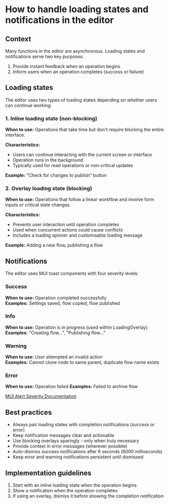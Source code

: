# How to handle loading states and notifications in the editor

## Context
Many functions in the editor are asynchronous. Loading states and notifications serve two key purposes:
1. Provide instant feedback when an operation begins
2. Inform users when an operation completes (success or failure)

## Loading states

The editor uses two types of loading states depending on whether users can continue working:

### 1. Inline loading state (non-blocking)
**When to use:** Operations that take time but don't require blocking the entire interface.

**Characteristics:**
- Users can continue interacting with the current screen or interface
- Operation runs in the background
- Typically used for read operations or non-critical updates

**Example:** "Check for changes to publish" button

### 2. Overlay loading state (blocking)
**When to use:** Operations that follow a linear workflow and involve form inputs or critical state changes.

**Characteristics:**
- Prevents user interaction until operation completes
- Used when concurrent actions could cause conflicts
- Includes a loading spinner and customisable loading message

**Example:** Adding a new flow, publishing a flow

## Notifications

The editor uses MUI toast components with four severity levels:

### Success
**When to use:** Operation completed successfully  
**Examples:** Settings saved, flow copied, flow published

### Info
**When to use:** Operation is in progress (used within LoadingOverlay)  
**Examples:** "Creating flow...", "Publishing flow..."

### Warning
**When to use:** User attempted an invalid action  
**Examples:** Cannot clone node to same parent, duplicate flow name exists

### Error
**When to use:** Operation failed 
**Examples:** Failed to archive flow

[MUI Alert Severity Documentation](https://mui.com/material-ui/react-alert/#severity)

## Best practices

- Always pair loading states with completion notifications (success or error)
- Keep notification messages clear and actionable
- Use blocking overlays sparingly - only when truly necessary
- Provide context in error messages (wherever possible)
- Auto-dismiss success notifications after 6 seconds (6000 milliseconds)
- Keep error and warning notifications persistent until dismissed

## Implementation guidelines

1. Start with an inline loading state when the operation begins
2. Show a notification when the operation completes
3. If using an overlay, dismiss it before showing the completion notification
